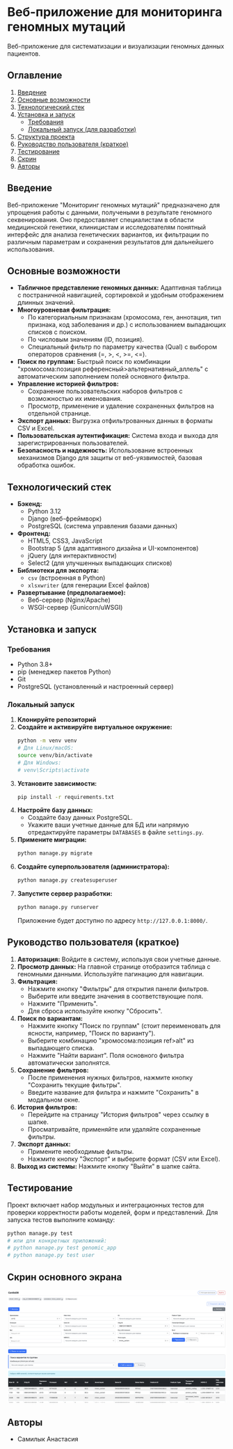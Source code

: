 # Веб-приложение для мониторинга геномных мутаций 

Веб-приложение для систематизации и визуализации геномных данных пациентов.

## Оглавление

1.  [Введение](#введение)
2.  [Основные возможности](#основные-возможности)
3.  [Технологический стек](#технологический-стек)
4.  [Установка и запуск](#установка-и-запуск)
    *   [Требования](#требования)
    *   [Локальный запуск (для разработки)](#локальный-запуск-для-разработки)
5.  [Структура проекта](#структура-проекта)
6.  [Руководство пользователя (краткое)](#руководство-пользователя-краткое)
7.  [Тестирование](#тестирование)
8.  [Скрин](#скрин)
9.  [Авторы](#авторы)

## Введение

Веб-приложение "Мониторинг геномных мутаций" предназначено для упрощения работы с данными, получеными в результате геномного секвенирования. Оно предоставляет специалистам в области медицинской генетики, клиницистам и исследователям понятный интерфейс для анализа генетических вариантов, их фильтрации по различным параметрам и сохранения результатов для дальнейшего использования. 

## Основные возможности

*   **Табличное представление геномных данных:** Адаптивная таблица с постраничной навигацией, сортировкой и удобным отображением длинных значений.
*   **Многоуровневая фильтрация:**
    *   По категориальным признакам (хромосома, ген, аннотация, тип признака, код заболевания и др.) с использованием выпадающих списков с поиском.
    *   По числовым значениям (ID, позиция).
    *   Специальный фильтр по параметру качества (Qual) с выбором операторов сравнения (=, >, <, >=, <=).
*   **Поиск по группам:** Быстрый поиск по комбинации "хромосома:позиция референсный>альтернативный_аллель" с автоматическим заполнением полей основного фильтра.
*   **Управление историей фильтров:**
    *   Сохранение пользовательских наборов фильтров с возможностью их именования.
    *   Просмотр, применение и удаление сохраненных фильтров на отдельной странице.
*   **Экспорт данных:** Выгрузка отфильтрованных данных в форматы CSV и Excel.
*   **Пользовательская аутентификация:** Система входа и выхода для зарегистрированных пользователей.
*   **Безопасность и надежность:** Использование встроенных механизмов Django для защиты от веб-уязвимостей, базовая обработка ошибок.

## Технологический стек

*   **Бэкенд:**
    *   Python 3.12
    *   Django (веб-фреймворк)
    *   PostgreSQL (система управления базами данных)
*   **Фронтенд:**
    *   HTML5, CSS3, JavaScript
    *   Bootstrap 5 (для адаптивного дизайна и UI-компонентов)
    *   jQuery (для интерактивности)
    *   Select2 (для улучшенных выпадающих списков)
*   **Библиотеки для экспорта:**
    *   `csv` (встроенная в Python)
    *   `xlsxwriter` (для генерации Excel файлов)
*   **Развертывание (предполагаемое):**
    *   Веб-сервер (Nginx/Apache)
    *   WSGI-сервер (Gunicorn/uWSGI)

## Установка и запуск

### Требования

*   Python 3.8+
*   pip (менеджер пакетов Python)
*   Git
*   PostgreSQL (установленный и настроенный сервер)

### Локальный запуск 

1.  **Клонируйте репозиторий**
2.  **Создайте и активируйте виртуальное окружение:**
    ```bash
    python -m venv venv
    # Для Linux/macOS:
    source venv/bin/activate
    # Для Windows:
    # venv\Scripts\activate
    ```
3.  **Установите зависимости:**
    ```bash
    pip install -r requirements.txt
    ```
4.  **Настройте базу данных:**
    *   Создайте базу данных PostgreSQL.
    *   Укажите ваши учетные данные для БД или напрямую отредактируйте параметры `DATABASES` в файле `settings.py`.
5.  **Примените миграции:**
    ```bash
    python manage.py migrate
    ```
6.  **Создайте суперпользователя (администратора):**
    ```bash
    python manage.py createsuperuser
    ```
7.  **Запустите сервер разработки:**
    ```bash
    python manage.py runserver
    ```
    Приложение будет доступно по адресу `http://127.0.0.1:8000/`.


## Руководство пользователя (краткое)

1.  **Авторизация:** Войдите в систему, используя свои учетные данные.
2.  **Просмотр данных:** На главной странице отобразится таблица с геномными данными. Используйте пагинацию для навигации.
3.  **Фильтрация:**
    *   Нажмите кнопку "Фильтры" для открытия панели фильтров.
    *   Выберите или введите значения в соответствующие поля.
    *   Нажмите "Применить".
    *   Для сброса используйте кнопку "Сбросить".
4.  **Поиск по вариантам:**
    *   Нажмите кнопку "Поиск по группам" (стоит переименовать для ясности, например, "Поиск по варианту").
    *   Выберите комбинацию "хромосома:позиция ref>alt" из выпадающего списка.
    *   Нажмите "Найти вариант". Поля основного фильтра автоматически заполнятся.
5.  **Сохранение фильтров:**
    *   После применения нужных фильтров, нажмите кнопку "Сохранить текущие фильтры".
    *   Введите название для фильтра и нажмите "Сохранить" в модальном окне.
6.  **История фильтров:**
    *   Перейдите на страницу "История фильтров" через ссылку в шапке.
    *   Просматривайте, применяйте или удаляйте сохраненные фильтры.
7.  **Экспорт данных:**
    *   Примените необходимые фильтры.
    *   Нажмите кнопку "Экспорт" и выберите формат (CSV или Excel).
8.  **Выход из системы:** Нажмите кнопку "Выйти" в шапке сайта.

## Тестирование

Проект включает набор модульных и интеграционных тестов для проверки корректности работы моделей, форм и представлений. Для запуска тестов выполните команду:

```bash
python manage.py test
# или для конкретных приложений:
# python manage.py test genomic_app
# python manage.py test user
```

## Скрин основного экрана
![alt text](screen.png)
## Авторы

*   Самилык Анастасия


